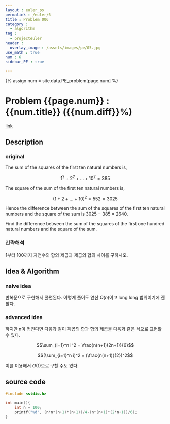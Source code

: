 ```yaml
---
layout : euler_ps
permalink : /euler/6
title : Problem 006
category :
  - algorithm
tag :
  - projecteuler
header :
  overlay_image : /assets/images/pe/05.jpg
use_math : true
num : 6
sidebar_PE : true

---
```


{% assign num = site.data.PE_problem[page.num] %}

<h1> Problem {{page.num}} : {{num.title}} ({{num.diff}}%) </h1>

<a href = "https://projecteuler.net/problem={{page.num}}">link</a>

## Description

### original

The sum of the squares of the first ten natural numbers is,

$$1^2 + 2^2 + ... + 10^2 = 385$$

The square of the sum of the first ten natural numbers is,

$$(1 + 2 + ... + 10)^2 = 552 = 3025$$

Hence the difference between the sum of the squares of the first ten natural numbers and the square of the sum is 3025 − 385 = 2640.

Find the difference between the sum of the squares of the first one hundred natural numbers and the square of the sum.

### 간략해석

1부터 100까지 자연수의 합의 제곱과 제곱의 합의 차이를 구하시오.

## Idea & Algorithm

### naive idea

반복문으로 구현해서 풀면된다. 이렇게 풀어도 연산 $O(n)$이고 long long 범위이기에 괜찮다.

### advanced idea

하지만 n이 커진다면 다음과 같이 제곱의 합과 합의 제곱을 다음과 같은 식으로 표현할 수 있다.

$$\sum_{i=1}^n i^2 = \frac{n(n+1)(2n+1)}{6}$$

$$(\sum_{i=1}^n i)^2 = (\frac{n(n+1)}{2})^2$$

이를 이용해서 $O(1)$으로 구할 수도 있다.

## source code

``` cpp
#include <stdio.h>

int main(){
    int n = 100;
    printf("%d", (n*n*(n+1)*(n+1))/4-(n*(n+1)*(2*n+1))/6);
}

```
